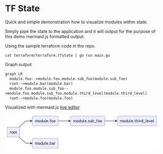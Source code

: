 # TF State

Quick and simple demonstration how to visualize modules within state.

Simply pipe the state to the application and it will output for the purpose of this demo mermaid.js formatted output.

Using the sample terraform code in the repo.

```
cat terraform/terraform.tfstate | go run main.go
```

Graph output
```mermaid
graph LR
  module.foo-->module.foo.module.sub_foo(module.sub_foo)
  root-->module.bar(module.bar)
  module.foo.module.sub_foo-->module.foo.module.sub_foo.module.third_level(module.third_level)
  root-->module.foo(module.foo)
```

Visualized with mermaid.js [live editor](https://mermaid-js.github.io/mermaid-live-editor/#)

![modules](diagram.png)